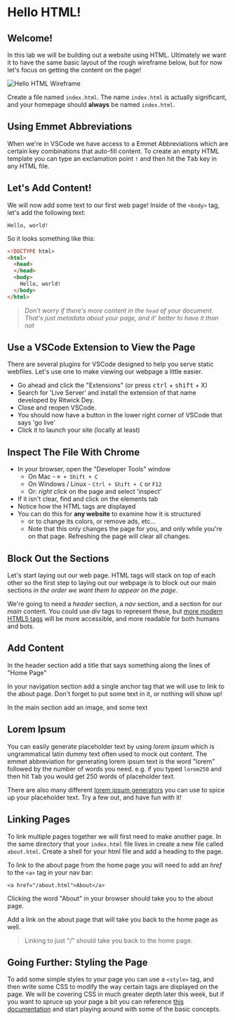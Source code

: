 # Hello HTML!

## Welcome!

In this lab we will be building out a website using HTML. Ultimately we want it to have the same basic layout of the rough wireframe below, but for now let's focus on getting the content on the page!

![Hello HTML Wireframe]()

Create a file named `index.html`. The name `index.html` is actually significant, and your homepage should **always** be named `index.html`.

## Using Emmet Abbreviations

When we're in VSCode we have access to a Emmet Abbreviations which are certain key combinations that auto-fill content. To create an empty HTML template you can type an exclamation point `!` and then hit the <kbd>Tab</kbd> key in any HTML file.

## Let's Add Content!

We will now add some text to our first web page! Inside of the `<body>` tag, let's add the following text:

```
Hello, world!
```

So it looks something like this:
```html
<!DOCTYPE html>
<html>
  <head>
  </head>
  <body>
    Hello, world!
  </body>
</html>
```

> *Don't worry if there's more content in the `head` of your document. That's just metadata about your page, and it' better to have it than not*

## Use a VSCode Extension to View the Page

There are several plugins for VSCode designed to help you serve static webfiles. Let's use one to make viewing our webpage a little easier.

* Go ahead and click the "Extensions" (or press <kbd>ctrl</kbd> + <kbd>shift</kbd> + X)
* Search for 'Live Server' and install the extension of that name developed by Ritwick Dey.
* Close and reopen VSCode.
* You should now have a button in the lower right corner of VSCode that says 'go live'
* Click it to launch your site (locally at least)

## Inspect The File With Chrome

* In your browser, open the "Developer Tools" window
  * On Mac - `⌘ + Shift + C`
  * On Windows / Linux - `Ctrl + Shift + C` or `F12`
  * Or: *right click* on the page and select 'inspect'
* If it isn't clear, find and click on the elements tab
* Notice how the HTML tags are displayed
* You can do this for **any website** to examine how it is structured
  * or to change its colors, or remove ads, etc...
  * Note that this only changes the page for you, and only while you're on that page. Refreshing the page will clear all changes.

## Block Out the Sections

Let's start laying out our web page. HTML tags will stack on top of each other so the first step to laying out our webpage is to block out our main sections *in the order we want them to appear on the page*.

We're going to need a *header* section, a *nav* section, and a section for our *main* content. You could use *div* tags to represent these, but [more modern HTML5 tags](https://developer.mozilla.org/en-US/docs/Web/HTML/Element#content_sectioning) will be more accessible, and more readable for both humans and bots.

## Add Content

In the header section add a title that says something along the lines of "Home Page"

In your navigation section add a single anchor tag that we will use to link to the about page. Don't forget to put some text in it, or nothing will show up!

In the main section add an image, and some text

## Lorem Ipsum

You can easily generate placeholder text by using *lorem ipsum* which is ungrammatical latin dummy text often used to mock out content. The emmet abbreviation for generating lorem ipsum text is the word "lorem" followed by the number of words you need. e.g. if you typed `lorem250` and then hit <kbd>Tab</kbd> you would get 250 words of placeholder text.

There are also many different [lorem ipsum generators](https://loremipsum.io/ultimate-list-of-lorem-ipsum-generators/) you can use to spice up your placeholder text. Try a few out, and have fun with it!

## Linking Pages

To link multiple pages together we will first need to make another page. In the same directory that your `index.html` file lives in create a new file called `about.html`. Create a shell for your html file and add a heading to the page.

To link to the about page from the home page you will need to add an *href* to the `<a>` tag in your nav bar:

`<a href="/about.html">About</a>`

Clicking the word "About" in your browser should take you to the about page.

Add a link on the about page that will take you back to the home page as well.

> Linking to just "/" should take you back to the home page.

## Going Further: Styling the Page

To add some simple styles to your page you can use a `<style>` tag, and then write some CSS to modify the way certain tags are displayed on the page. We will be covering CSS in much greater depth later this week, but if you want to spruce up your page a bit you can reference [this documentation](https://developer.mozilla.org/en-US/docs/Web/CSS) and start playing around with some of the basic concepts.